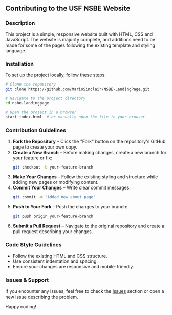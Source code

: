 ## Contributing to the USF NSBE Website

### Description
This project is a simple, responsive website built with HTML, CSS and JavaScript. The website is majority complete, and additions need to be made for some of the pages following the existing template and styling language.

### Installation
To set up the project locally, follow these steps:

```sh
# Clone the repository
git clone https://github.com/MarioSinclair/NSBE-LandingPage.git

# Navigate to the project directory
cd nsbe-landingpage

# Open the project in a browser
start index.html  # or manually open the file in your browser
```

### Contribution Guidelines
1. **Fork the Repository** – Click the "Fork" button on the repository's GitHub page to create your own copy.
2. **Create a New Branch** – Before making changes, create a new branch for your feature or fix:
   ```sh
   git checkout -b your-feature-branch
   ```
3. **Make Your Changes** – Follow the existing styling and structure while adding new pages or modifying content.
4. **Commit Your Changes** – Write clear commit messages:
   ```sh
   git commit -m "Added new about page"
   ```
5. **Push to Your Fork** – Push the changes to your branch:
   ```sh
   git push origin your-feature-branch
   ```
6. **Submit a Pull Request** – Navigate to the original repository and create a pull request describing your changes.

### Code Style Guidelines
- Follow the existing HTML and CSS structure.
- Use consistent indentation and spacing.
- Ensure your changes are responsive and mobile-friendly.

### Issues & Support
If you encounter any issues, feel free to check the [Issues](https://github.com/MarioSinclair/NSBE-LandingPage/issues) section or open a new issue describing the problem.

Happy coding!
